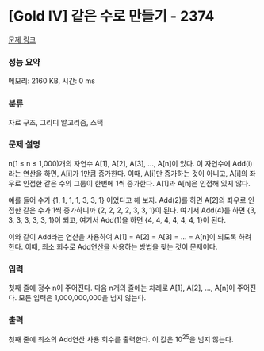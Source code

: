 # [Gold IV] 같은 수로 만들기 - 2374 

[문제 링크](https://www.acmicpc.net/problem/2374) 

### 성능 요약

메모리: 2160 KB, 시간: 0 ms

### 분류

자료 구조, 그리디 알고리즘, 스택

### 문제 설명

<p>n(1 ≤ n ≤ 1,000)개의 자연수 A[1], A[2], A[3], …, A[n]이 있다. 이 자연수에 Add(i)라는 연산을 하면, A[i]가 1만큼 증가한다. 이때, A[i]만 증가하는 것이 아니고, A[i]의 좌우로 인접한 같은 수의 그룹이 한번에 1씩 증가한다. A[1]과 A[n]은 인접해 있지 않다.</p>

<p>예를 들어 수가 {1, 1, 1, 1, 3, 3, 1} 이었다고 해 보자. Add(2)를 하면 A[2]의 좌우로 인접한 같은 수가 1씩 증가하니까 {2, 2, 2, 2, 3, 3, 1}이 된다. 여기서 Add(4)를 하면 {3, 3, 3, 3, 3, 3, 1}이 되고, 여기서 Add(1)을 하면 {4, 4, 4, 4, 4, 4, 1}이 된다.</p>

<p>이와 같이 Add라는 연산을 사용하여 A[1] = A[2] = A[3] = … = A[n]이 되도록 하려 한다. 이때, 최소 회수로 Add연산을 사용하는 방법을 찾는 것이 문제이다.</p>

### 입력 

 <p>첫째 줄에 정수 n이 주어진다. 다음 n개의 줄에는 차례로 A[1], A[2], …, A[n]이 주어진다. 모든 입력은 1,000,000,000을 넘지 않는다.</p>

### 출력 

 <p>첫째 줄에 최소의 Add연산 사용 회수를 출력한다. 이 값은 10<sup>25</sup>을 넘지 않는다.</p>

